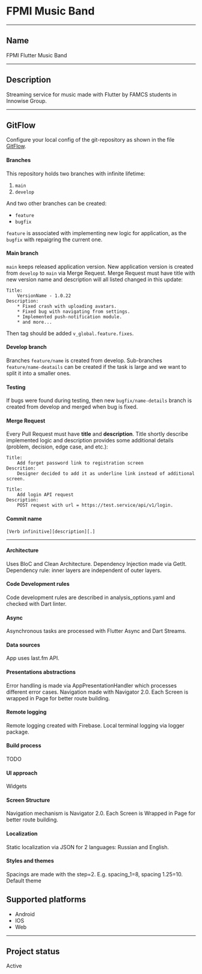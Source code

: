 # FPMI Music Band

***

## Name
FPMI Flutter Music Band

---

## Description
Streaming service for music made with Flutter by FAMCS students in Innowise Group.

***

## GitFlow
Configure your local config of the git-repository as shown in 
the file [GitFlow](https://innowise-group.atlassian.net/wiki/spaces/MD/pages/2191884296/GitFlow).

#### Branches
This repository holds two branches with infinite lifetime:
1. `main`
2. `develop`

And two other branches can be created:
* `feature`
* `bugfix`

`feature` is associated with implementing new logic for application, as the `bugfix` with repaigring the current one.

#### Main branch
`main` keeps released application version. New application version is created from `develop` to
`main` via Merge Request. Merge Request must have title with new version name and description will 
all listed changed in this update:
```
Title:
    VersionName - 1.0.22
Description:
    * Fixed crash with uploading avatars.
    * Fixed bug with navigating from settings.
    * Implemented push-notification module.
    * and more...
```

Then tag should be added `v_global.feature.fixes`.

#### Develop branch
Branches `feature/name` is created from develop. Sub-branches `feature/name-deatails` can be created 
if the task is large and we want to split it into a smaller ones.

#### Testing
If bugs were found during testing, then new `bugfix/name-details` branch is created from develop 
and merged when bug is fixed.

#### Merge Request
Every Pull Request must have **title** and **description**. Title shortly describe implemented logic and 
description provides some additional details (problem, decision, edge case, and etc.):
```
Title: 
    Add forget password link to registration screen
Descrition:
    Designer decided to add it as underline link instead of additional screen.

Title:
    Add login API request
Description:
    POST request with url = https://test.service/api/v1/login.
```

#### Commit name
`[Verb infinitive][description][.]` 

---

#### Architecture
Uses BloC and Clean Architecture. Dependency Injection made via GetIt. Dependency rule: inner layers are
independent of outer layers.

#### Code Development rules
Code development rules are described in analysis_options.yaml and checked with Dart linter.

#### Async
Asynchronous tasks are processed with Flutter Async and Dart Streams.

#### Data sources
App uses last.fm API.

#### Presentations abstractions
Error handling is made via AppPresentationHandler which processes different error cases.
Navigation made with Navigator 2.0. Each Screen is wrapped in Page for better route building.

#### Remote logging
Remote logging created with Firebase. Local terminal logging via logger package.

#### Build process
TODO

#### UI approach
Widgets

#### Screen Structure
Navigation mechanism is Navigator 2.0. Each Screen is Wrapped in Page for better route building.

#### Localization
Static localization via JSON for 2 languages: Russian and English.

#### Styles and themes
Spacings are made with the step=2. E.g. spacing_1=8, spacing 1.25=10. Default theme 

## Supported platforms
* Android
* IOS
* Web

---

## Project status
Active
